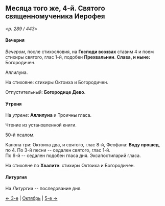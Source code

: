 
## Месяца того же, 4-й. Святого священномученика Иерофея  

<*p. 289 / 443*>

#### Вечерня

*Вечером*, после стихословия, на **Господи воззвах** ставим 4 и поем стихиры святого, глас 1-й, 
подобен **Прехвальнии**. **Слава, и ныне:** Богородичен. 

Аллилуиа. 

На стиховне: стихиры Октоиха и Богородичен.

Отпустительный: **Богородице Дево**. 

#### Утреня

На *утрене*: **Аллилуиа** и Троичны гласа. 

Чтение из установленной книги. 

50-й псалом. 

Канона три: Октоиха два, и святого, глас 8-й, Феофана: **Воду прошед**, по 4. 
По 3-й песни -- седален святого, глас 1-й.   
По 6-й -- седален подобен гласа дня. 
Эксапостиларий гласа. 

На стиховне по **Хвалите**: стихиры Октоиха и Богородичен. 

#### Литургия

На *Литургии* -- последование дня. 

[← 3-е](10_03_EUR.ru.md) | [Октябрь](README.md#4-й) | [5-е →](10_05_EUR.ru.md)

